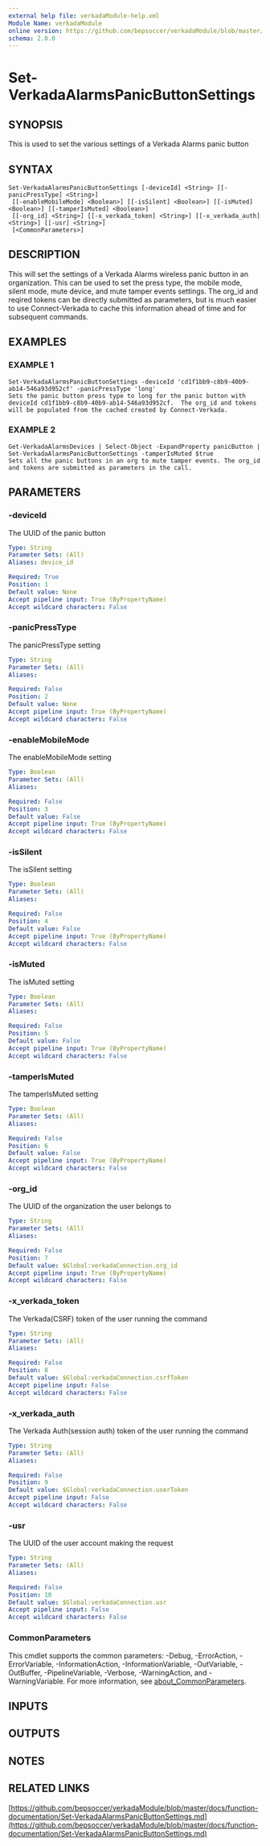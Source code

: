```yaml
---
external help file: verkadaModule-help.xml
Module Name: verkadaModule
online version: https://github.com/bepsoccer/verkadaModule/blob/master/docs/function-documentation/Set-VerkadaAlarmsPanicButtonSettings.md
schema: 2.0.0
---
```


# Set-VerkadaAlarmsPanicButtonSettings

## SYNOPSIS
This is used to set the various settings of a Verkada Alarms panic button

## SYNTAX

```
Set-VerkadaAlarmsPanicButtonSettings [-deviceId] <String> [[-panicPressType] <String>]
 [[-enableMobileMode] <Boolean>] [[-isSilent] <Boolean>] [[-isMuted] <Boolean>] [[-tamperIsMuted] <Boolean>]
 [[-org_id] <String>] [[-x_verkada_token] <String>] [[-x_verkada_auth] <String>] [[-usr] <String>]
 [<CommonParameters>]
```

## DESCRIPTION
This will set the settings of a Verkada Alarms wireless panic button in an organization. 
This can be used to set the press type, the mobile mode, silent mode, mute device, and mute tamper events settings.
The org_id and reqired tokens can be directly submitted as parameters, but is much easier to use Connect-Verkada to cache this information ahead of time and for subsequent commands.

## EXAMPLES

### EXAMPLE 1
```
Set-VerkadaAlarmsPanicButtonSettings -deviceId 'cd1f1bb9-c8b9-40b9-ab14-546a93d952cf' -panicPressType 'long'
Sets the panic button press type to long for the panic button with deviceId cd1f1bb9-c8b9-40b9-ab14-546a93d952cf.  The org_id and tokens will be populated from the cached created by Connect-Verkada.
```

### EXAMPLE 2
```
Get-VerkadaAlarmsDevices | Select-Object -ExpandProperty panicButton | Set-VerkadaAlarmsPanicButtonSettings -tamperIsMuted $true
Sets all the panic buttons in an org to mute tamper events. The org_id and tokens are submitted as parameters in the call.
```

## PARAMETERS

### -deviceId
The UUID of the panic button

```yaml
Type: String
Parameter Sets: (All)
Aliases: device_id

Required: True
Position: 1
Default value: None
Accept pipeline input: True (ByPropertyName)
Accept wildcard characters: False
```

### -panicPressType
The panicPressType setting

```yaml
Type: String
Parameter Sets: (All)
Aliases:

Required: False
Position: 2
Default value: None
Accept pipeline input: True (ByPropertyName)
Accept wildcard characters: False
```

### -enableMobileMode
The enableMobileMode setting

```yaml
Type: Boolean
Parameter Sets: (All)
Aliases:

Required: False
Position: 3
Default value: False
Accept pipeline input: True (ByPropertyName)
Accept wildcard characters: False
```

### -isSilent
The isSilent setting

```yaml
Type: Boolean
Parameter Sets: (All)
Aliases:

Required: False
Position: 4
Default value: False
Accept pipeline input: True (ByPropertyName)
Accept wildcard characters: False
```

### -isMuted
The isMuted setting

```yaml
Type: Boolean
Parameter Sets: (All)
Aliases:

Required: False
Position: 5
Default value: False
Accept pipeline input: True (ByPropertyName)
Accept wildcard characters: False
```

### -tamperIsMuted
The tamperIsMuted setting

```yaml
Type: Boolean
Parameter Sets: (All)
Aliases:

Required: False
Position: 6
Default value: False
Accept pipeline input: True (ByPropertyName)
Accept wildcard characters: False
```

### -org_id
The UUID of the organization the user belongs to

```yaml
Type: String
Parameter Sets: (All)
Aliases:

Required: False
Position: 7
Default value: $Global:verkadaConnection.org_id
Accept pipeline input: True (ByPropertyName)
Accept wildcard characters: False
```

### -x_verkada_token
The Verkada(CSRF) token of the user running the command

```yaml
Type: String
Parameter Sets: (All)
Aliases:

Required: False
Position: 8
Default value: $Global:verkadaConnection.csrfToken
Accept pipeline input: False
Accept wildcard characters: False
```

### -x_verkada_auth
The Verkada Auth(session auth) token of the user running the command

```yaml
Type: String
Parameter Sets: (All)
Aliases:

Required: False
Position: 9
Default value: $Global:verkadaConnection.userToken
Accept pipeline input: False
Accept wildcard characters: False
```

### -usr
The UUID of the user account making the request

```yaml
Type: String
Parameter Sets: (All)
Aliases:

Required: False
Position: 10
Default value: $Global:verkadaConnection.usr
Accept pipeline input: False
Accept wildcard characters: False
```

### CommonParameters
This cmdlet supports the common parameters: -Debug, -ErrorAction, -ErrorVariable, -InformationAction, -InformationVariable, -OutVariable, -OutBuffer, -PipelineVariable, -Verbose, -WarningAction, and -WarningVariable. For more information, see [about_CommonParameters](http://go.microsoft.com/fwlink/?LinkID=113216).

## INPUTS

## OUTPUTS

## NOTES

## RELATED LINKS

[https://github.com/bepsoccer/verkadaModule/blob/master/docs/function-documentation/Set-VerkadaAlarmsPanicButtonSettings.md](https://github.com/bepsoccer/verkadaModule/blob/master/docs/function-documentation/Set-VerkadaAlarmsPanicButtonSettings.md)

